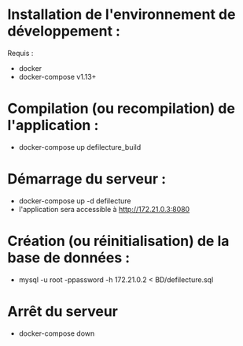 # Installation de l'environnement de développement : 

Requis : 
 * docker
 * docker-compose v1.13+

# Compilation (ou recompilation) de l'application :

 * docker-compose up defilecture_build

# Démarrage du serveur :
 
 * docker-compose up -d defilecture
 * l'application sera accessible à http://172.21.0.3:8080

# Création (ou réinitialisation) de la base de données :
 * mysql -u root -ppassword -h 172.21.0.2 < BD/defilecture.sql

# Arrêt du serveur

 * docker-compose down
